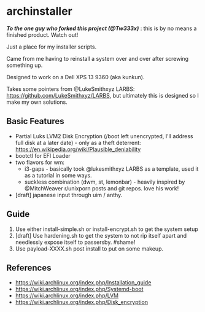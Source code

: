 # archinstaller
***To the one guy who forked this project (@Tw333x)*** : this is by no means a finished product. Watch out! 

Just a place for my installer scripts.

Came from me having to reinstall a system over and over after screwing something up.

Designed to work on a Dell XPS 13 9360 (aka kunkun).

Takes some pointers from @LukeSmithxyz LARBS: https://github.com/LukeSmithxyz/LARBS, but ultimately this is designed so I make my own solutions.

## Basic Features
* Partial Luks LVM2 Disk Encryption (/boot left unencrypted, I'll address full disk at a later date) - only as a theft deterrent: https://en.wikipedia.org/wiki/Plausible_deniability
* bootctl for EFI Loader
* two flavors for wm:
  * i3-gaps - basically took @lukesmithxyz LARBS as a template, used it as a tutorial in some ways.
  * suckless combination (dwm, st, lemonbar) - heavily inspired by @MitchWeaver r/unixporn posts and git repos. love his work!
* [draft] japanese input through uim / anthy.

## Guide
1. Use either install-simple.sh or install-encrypt.sh to get the system setup
2. [draft] Use hardening.sh to get the system to not rip itself apart and needlessly expose itself to passersby. #shame!
3. Use payload-XXXX.sh post install to put on some makeup.

## References
* https://wiki.archlinux.org/index.php/Installation_guide
* https://wiki.archlinux.org/index.php/Systemd-boot
* https://wiki.archlinux.org/index.php/LVM
* https://wiki.archlinux.org/index.php/Disk_encryption
